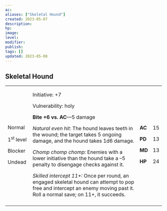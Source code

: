 ```yaml
---
ac: 
aliases: ["Skeletal Hound"]
created: 2023-05-07
description: 
hp: 
image: 
level: 
modifier: 
publish: 
tags: []
updated: 2023-05-08
---
```


## Skeletal Hound

<table>
<colgroup>
<col style="width: 16%" />
<col style="width: 72%" />
<col style="width: 5%" />
<col style="width: 5%" />
</colgroup>
<tbody>
<tr class="odd">
<td><p>Normal</p>
<p>1<sup>st</sup> level</p>
<p>Blocker</p>
<p>Undead</p></td>
<td><p>Initiative: +7</p>
<p>Vulnerability: holy</p>
<p><strong>Bite +6 vs. AC</strong>—5 damage</p>
<p><em>Natural even hit:</em> The hound leaves teeth in the wound; the
target takes 5 ongoing damage, and the hound takes 1d6 damage.</p>
<p><em>Chomp chomp chomp:</em> Enemies with a lower initiative than the
hound take a –5 penalty to disengage checks against it.</p>
<p><em>Skilled intercept 11+:</em> Once per round, an engaged skeletal
hound can attempt to pop free and intercept an enemy moving past it.
Roll a normal save; on 11+, it succeeds.</p></td>
<td><p><strong>AC</strong></p>
<p><strong>PD</strong></p>
<p><strong>MD</strong></p>
<p><strong>HP</strong></p></td>
<td><p>15</p>
<p>13</p>
<p>13</p>
<p>24</p></td>
</tr>
<tr class="even">
<td></td>
<td></td>
<td></td>
<td></td>
</tr>
</tbody>
</table>

